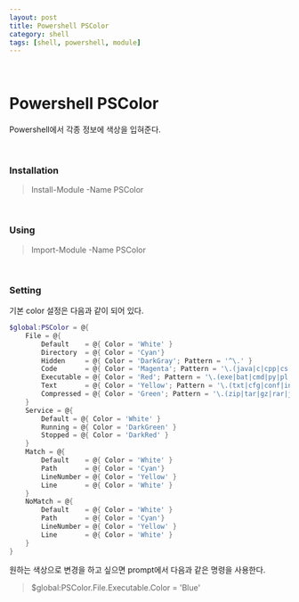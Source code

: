 ```yaml
---
layout: post
title: Powershell PSColor
category: shell
tags: [shell, powershell, module]
---
```


&nbsp;

# Powershell PSColor

Powershell에서 각종 정보에 색상을 입혀준다.

&nbsp;

### Installation

> Install-Module -Name PSColor

&nbsp;

### Using

> Import-Module -Name PSColor

&nbsp;

### Setting

기본 color 설정은 다음과 같이 되어 있다.

```powershell
$global:PSColor = @{
    File = @{
        Default    = @{ Color = 'White' }
        Directory  = @{ Color = 'Cyan'}
        Hidden     = @{ Color = 'DarkGray'; Pattern = '^\.' } 
        Code       = @{ Color = 'Magenta'; Pattern = '\.(java|c|cpp|cs|js|css|html)$' }
        Executable = @{ Color = 'Red'; Pattern = '\.(exe|bat|cmd|py|pl|ps1|psm1|vbs|rb|reg)$' }
        Text       = @{ Color = 'Yellow'; Pattern = '\.(txt|cfg|conf|ini|csv|log|config|xml|yml|md|markdown)$' }
        Compressed = @{ Color = 'Green'; Pattern = '\.(zip|tar|gz|rar|jar|war)$' }
    }
    Service = @{
        Default = @{ Color = 'White' }
        Running = @{ Color = 'DarkGreen' }
        Stopped = @{ Color = 'DarkRed' }     
    }
    Match = @{
        Default    = @{ Color = 'White' }
        Path       = @{ Color = 'Cyan'}
        LineNumber = @{ Color = 'Yellow' }
        Line       = @{ Color = 'White' }
    }
	NoMatch = @{
        Default    = @{ Color = 'White' }
        Path       = @{ Color = 'Cyan'}
        LineNumber = @{ Color = 'Yellow' }
        Line       = @{ Color = 'White' }
    }
}
```

원하는 색상으로 변경을 하고 싶으면 prompt에서 다음과 같은 명령을 사용한다.

> $global:PSColor.File.Executable.Color = 'Blue'

